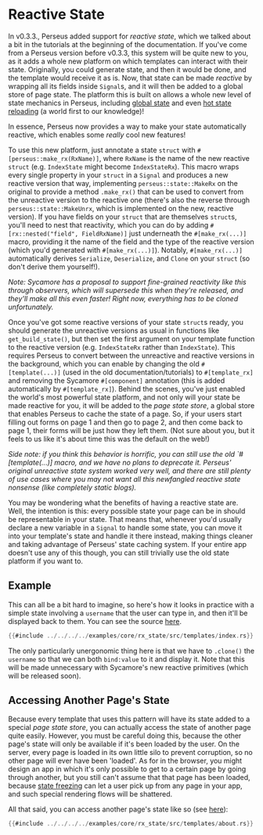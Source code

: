 # Reactive State

In v0.3.3., Perseus added support for *reactive state*, which we talked about a bit in the tutorials at the beginning of the documentation. If you've come from a Perseus version before v0.3.3, this system will be quite new to you, as it adds a whole new platform on which templates can interact with their state. Originally, you could generate state, and then it would be done, and the template would receive it as is. Now, that state can be made *reactive* by wrapping all its fields inside `Signal`s, and it will then be added to a global store of page state. The platform this is built on allows a whole new level of state mechanics in Perseus, including [global state](:reference/state/global) and even [hot state reloading](:reference/state/hsr) (a world first to our knowledge)!

In essence, Perseus now provides a way to make your state automatically reactive, which enables some *really* cool new features!

To use this new platform, just annotate a state `struct` with `#[perseus::make_rx(RxName)]`, where `RxName` is the name of the new reactive `struct` (e.g. `IndexState` might become `IndexStateRx`). This macro wraps every single property in your `struct` in a `Signal` and produces a new reactive version that way, implementing `perseus::state::MakeRx` on the original to provide a method `.make_rx()` that can be used to convert from the unreactive version to the reactive one (there's also the reverse through `perseus::state::MakeUnrx`, which is implemented on the new, reactive version). If you have fields on your `struct` that are themselves `struct`s, you'll need to nest that reactivity, which you can do by adding `#[rx::nested("field", FieldRxName)]` just underneath the `#[make_rx(...)]` macro, providing it the name of the field and the type of the reactive version (which you'd generated with `#[make_rx(...)]`). Notably, `#[make_rx(...)]` automatically derives `Serialize`, `Deserialize`, and `Clone` on your `struct` (so don't derive them yourself!).

*Note: Sycamore has a proposal to support fine-grained reactivity like this through observers, which will supersede this when they're released, and they'll make all this even faster! Right now, everything has to be cloned unfortunately.*

Once you've got some reactive versions of your state `struct`s ready, you should generate the unreactive versions as usual in functions like `get_build_state()`, but then set the first argument on your template function to the reactive version (e.g. `IndexStateRx` rather than `IndexState`). This requires Perseus to convert between the unreactive and reactive versions in the background, which you can enable by changing the old `#[template(...)]` (used in the old documentation/tutorials) to `#[template_rx]` and removing the Sycamore `#[component]` annotation (this is added automatically by `#[template_rx]`). Behind the scenes, you've just enabled the world's most powerful state platform, and not only will your state be made reactive for you, it will be added to the *page state store*, a global store that enables Perseus to cache the state of a page. So, if your users start filling out forms on page 1 and then go to page 2, and then come back to page 1, their forms will be just how they left them. (Not sure about you, but it feels to us like it's about time this was the default on the web!)

*Side note: if you think this behavior is horrific, you can still use the old `#[template(...)] macro, and we have no plans to deprecate it. Perseus' original unreactive state system worked very well, and there are still plenty of use cases where you may not want all this newfangled reactive state nonsense (like completely static blogs).*

You may be wondering what the benefits of having a reactive state are. Well, the intention is this: every possible state your page can be in should be representable in your state. That means that, whenever you'd usually declare a new variable in a `Signal` to handle some state, you can move it into your template's state and handle it there instead, making things cleaner and taking advantage of Perseus' state caching system. If your entire app doesn't use any of this though, you can still trivially use the old state platform if you want to.

## Example

This can all be a bit hard to imagine, so here's how it looks in practice with a simple state involving a `username` that the user can type in, and then it'll be displayed back to them. You can see the source [here](https://github.com/arctic-hen7/perseus/blob/main/examples/core/rx_state/src/templates/index.rs).

```rust
{{#include ../../../../examples/core/rx_state/src/templates/index.rs}}
```

The only particularly unergonomic thing here is that we have to `.clone()` the `username` so that we can both `bind:value` to it and display it. Note that this will be made unnecessary with Sycamore's new reactive primitives (which will be released soon).

## Accessing Another Page's State

Because every template that uses this pattern will have its state added to a special *page state store*, you can actually access the state of another page quite easily. However, you must be careful doing this, because the other page's state will only be available if it's been loaded by the user. On the server, every page is loaded in its own little silo to prevent corruption, so no other page will ever have been 'loaded'. As for in the browser, you might design an app in which it's only possible to get to a certain page by going through another, but you still can't assume that that page has been loaded, because [state freezing](:reference/state/freezing) can let a user pick up from any page in your app, and such special rendering flows will be shattered.

All that said, you can access another page's state like so (see [here](https://github.com/arctic-hen7/perseus/blob/main/examples/core/rx_state/src/templates/about.rs)):

```rust
{{#include ../../../../examples/core/rx_state/src/templates/about.rs}}
```
